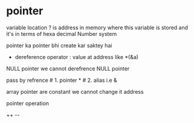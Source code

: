 # pointer

variable location ? is address in memory where this variable is stored and it's in terms of hexa decimal Number system 

pointer ka pointer bhi create kar saktey hai 


* dereference  operator  : value at address like  *(&a)

NULL pointer we cannot derefrence NULL pointer

pass by refrence  # 1. pointer *     # 2. alias i.e &

array pointer are constant we cannot change it address 


pointer operation 

++ -- 

